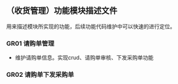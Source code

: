 ## （收货管理）功能模块描述文件
用来描述模块所实现的功能，后续功能代码维护中可以快速的进行定位。

### GR01 请购单管理
- 维护请购单信息。实现crud、请购单审核、下发采购单功能

### GR02 请购单下发采购单